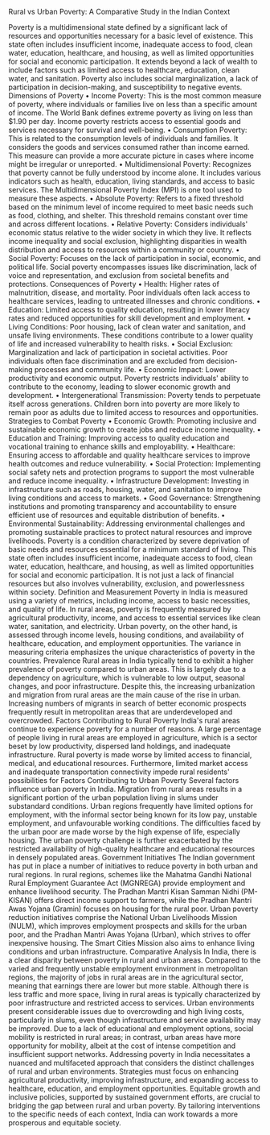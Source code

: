 Rural vs Urban Poverty: A Comparative Study in the Indian Context

Poverty is a multidimensional state defined by a significant lack of resources and opportunities necessary for a basic level of existence. This state often includes insufficient income, inadequate access to food, clean water, education, healthcare, and housing, as well as limited opportunities for social and economic participation. It extends beyond a lack of wealth to include factors such as limited access to healthcare, education, clean water, and sanitation. Poverty also includes social marginalization, a lack of participation in decision-making, and susceptibility to negative events.
Dimensions of Poverty 
•	Income Poverty: This is the most common measure of poverty, where individuals or families live on less than a specific amount of income. The World Bank defines extreme poverty as living on less than $1.90 per day. Income poverty restricts access to essential goods and services necessary for survival and well-being.
•	Consumption Poverty: This is related to the consumption levels of individuals and families. It considers the goods and services consumed rather than income earned. This measure can provide a more accurate picture in cases where income might be irregular or unreported.
•	Multidimensional Poverty: Recognizes that poverty cannot be fully understood by income alone. It includes various indicators such as health, education, living standards, and access to basic services. The Multidimensional Poverty Index (MPI) is one tool used to measure these aspects.
•	Absolute Poverty: Refers to a fixed threshold based on the minimum level of income required to meet basic needs such as food, clothing, and shelter. This threshold remains constant over time and across different locations.
•	Relative Poverty: Considers individuals' economic status relative to the wider society in which they live. It reflects income inequality and social exclusion, highlighting disparities in wealth distribution and access to resources within a community or country.
•	Social Poverty: Focuses on the lack of participation in social, economic, and political life. Social poverty encompasses issues like discrimination, lack of voice and representation, and exclusion from societal benefits and protections.
Consequences of Poverty
•	Health: Higher rates of malnutrition, disease, and mortality. Poor individuals often lack access to healthcare services, leading to untreated illnesses and chronic conditions.
•	Education: Limited access to quality education, resulting in lower literacy rates and reduced opportunities for skill development and employment.
•	Living Conditions: Poor housing, lack of clean water and sanitation, and unsafe living environments. These conditions contribute to a lower quality of life and increased vulnerability to health risks.
•	Social Exclusion: Marginalization and lack of participation in societal activities. Poor individuals often face discrimination and are excluded from decision-making processes and community life.
•	Economic Impact: Lower productivity and economic output. Poverty restricts individuals' ability to contribute to the economy, leading to slower economic growth and development.
•	Intergenerational Transmission: Poverty tends to perpetuate itself across generations. Children born into poverty are more likely to remain poor as adults due to limited access to resources and opportunities.
Strategies to Combat Poverty
•	Economic Growth: Promoting inclusive and sustainable economic growth to create jobs and reduce income inequality.
•	Education and Training: Improving access to quality education and vocational training to enhance skills and employability.
•	Healthcare: Ensuring access to affordable and quality healthcare services to improve health outcomes and reduce vulnerability.
•	Social Protection: Implementing social safety nets and protection programs to support the most vulnerable and reduce income inequality.
•	Infrastructure Development: Investing in infrastructure such as roads, housing, water, and sanitation to improve living conditions and access to markets.
•	Good Governance: Strengthening institutions and promoting transparency and accountability to ensure efficient use of resources and equitable distribution of benefits.
•	Environmental Sustainability: Addressing environmental challenges and promoting sustainable practices to protect natural resources and improve livelihoods.
Poverty is a condition characterized by severe deprivation of basic needs and resources essential for a minimum standard of living. This state often includes insufficient income, inadequate access to food, clean water, education, healthcare, and housing, as well as limited opportunities for social and economic participation. It is not just a lack of financial resources but also involves vulnerability, exclusion, and powerlessness within society.
Definition and Measurement
Poverty in India is measured using a variety of metrics, including income, access to basic necessities, and quality of life. In rural areas, poverty is frequently measured by agricultural productivity, income, and access to essential services like clean water, sanitation, and electricity. Urban poverty, on the other hand, is assessed through income levels, housing conditions, and availability of healthcare, education, and employment opportunities. The variance in measuring criteria emphasizes the unique characteristics of poverty in the countries.
Prevalence
Rural areas in India typically tend to exhibit a higher prevalence of poverty compared to urban areas. This is largely due to a dependency on agriculture, which is vulnerable to low output, seasonal changes, and poor infrastructure. Despite this, the increasing urbanization and migration from rural areas are the main cause of the rise in urban. Increasing numbers of migrants in search of better economic prospects frequently result in metropolitan areas that are underdeveloped and overcrowded.
Factors Contributing to Rural Poverty
India's rural areas continue to experience poverty for a number of reasons. A large percentage of people living in rural areas are employed in agriculture, which is a sector beset by low productivity, dispersed land holdings, and inadequate infrastructure. Rural poverty is made worse by limited access to financial, medical, and educational resources. Furthermore, limited market access and inadequate transportation connectivity impede rural residents' possibilities for
Factors Contributing to Urban Poverty
Several factors influence urban poverty in India. Migration from rural areas results in a significant portion of the urban population living in slums under substandard conditions. Urban regions frequently have limited options for employment, with the informal sector being known for its low pay, unstable employment, and unfavourable working conditions. The difficulties faced by the urban poor are made worse by the high expense of life, especially housing. The urban poverty challenge is further exacerbated by the restricted availability of high-quality healthcare and educational resources in densely populated areas.
Government Initiatives
The Indian government has put in place a number of initiatives to reduce poverty in both urban and rural regions. In rural regions, schemes like the Mahatma Gandhi National Rural Employment Guarantee Act (MGNREGA) provide employment and enhance livelihood security. The Pradhan Mantri Kisan Samman Nidhi (PM-KISAN) offers direct income support to farmers, while the Pradhan Mantri Awas Yojana (Gramin) focuses on housing for the rural poor. Urban poverty reduction initiatives comprise the National Urban Livelihoods Mission (NULM), which improves employment prospects and skills for the urban poor, and the Pradhan Mantri Awas Yojana (Urban), which strives to offer inexpensive housing. The Smart Cities Mission also aims to enhance living conditions and urban infrastructure.
Comparative Analysis
In India, there is a clear disparity between poverty in rural and urban areas. Compared to the varied and frequently unstable employment environment in metropolitan regions, the majority of jobs in rural areas are in the agricultural sector, meaning that earnings there are lower but more stable. Although there is less traffic and more space, living in rural areas is typically characterized by poor infrastructure and restricted access to services. Urban environments present considerable issues due to overcrowding and high living costs, particularly in slums, even though infrastructure and service availability may be improved. Due to a lack of educational and employment options, social mobility is restricted in rural areas; in contrast, urban areas have more opportunity for mobility, albeit at the cost of intense competition and insufficient support networks.
Addressing poverty in India necessitates a nuanced and multifaceted approach that considers the distinct challenges of rural and urban environments. Strategies must focus on enhancing agricultural productivity, improving infrastructure, and expanding access to healthcare, education, and employment opportunities. Equitable growth and inclusive policies, supported by sustained government efforts, are crucial to bridging the gap between rural and urban poverty. By tailoring interventions to the specific needs of each context, India can work towards a more prosperous and equitable society.
